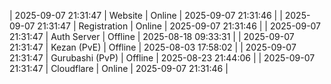 | 2025-09-07 21:31:47 | Website | Online | 2025-09-07 21:31:46 |
| 2025-09-07 21:31:47 | Registration | Online | 2025-09-07 21:31:46 |
| 2025-09-07 21:31:47 | Auth Server | Offline | 2025-08-18 09:33:31 |
| 2025-09-07 21:31:47 | Kezan (PvE) | Offline | 2025-08-03 17:58:02 |
| 2025-09-07 21:31:47 | Gurubashi (PvP) | Offline | 2025-08-23 21:44:06 |
| 2025-09-07 21:31:47 | Cloudflare | Online | 2025-09-07 21:31:46 |
